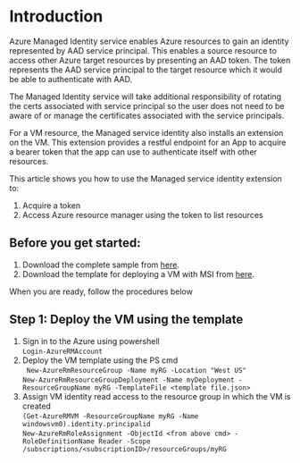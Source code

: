 # Introduction
Azure Managed Identity service enables Azure resources to gain an identity represented by AAD service principal. This enables a source resource to access other Azure target resources by presenting an AAD token. The token represents the AAD service principal to the target resource which it would be able to authenticate with AAD. 

The Managed Identity service will take additional responsibility of rotating the certs associated with service principal so the user does not need to be aware of or manage the certificates associated with the service principals.

For a VM resource, the Managed service identity also installs an extension on the VM. This extension provides a restful endpoint for an App to acquire a bearer token that the app can use to authenticate itself with other resources.

This article shows you how to use the Managed service identity extension to:
1.	Acquire a token
2.	Access Azure resource manager using the token to list resources

## Before you get started:
1. Download the complete sample from [here](https://github.com/rashidqureshi/MSIApp/tree/master/MSISamples).
2. Download the template for deploying a VM with MSI from [here](https://github.com/rashidqureshi/MSI-Samples/blob/Add-Code-Sample/msi-windows-vm).

When you are ready, follow the procedures below

## Step 1: Deploy the VM using the template
1. Sign in to the Azure using powershell  
      ``` Login-AzureRMAccount ```
2. Deploy the VM template using the PS cmd  
      ``` New-AzureRmResourceGroup -Name myRG -Location "West US"```          
      ``` New-AzureRmResourceGroupDeployment -Name myDeployment -ResourceGroupName myRG -TemplateFile <template file.json> ```
3. Assign VM identity read access to the resource group in which the VM is created  
      ``` (Get-AzureRMVM -ResourceGroupName myRG -Name windowsvm0).identity.principalid ```  
      ``` New-AzureRmRoleAssignment -ObjectId <from above cmd> -RoleDefinitionName Reader -Scope /subscriptions/<subscriptionID>/resourceGroups/myRG ```

